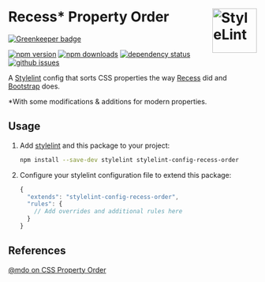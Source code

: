 # Recess* Property Order [<img src="https://s3.amazonaws.com/media-p.slid.es/uploads/467124/images/2872758/stylelint-icon-black.svg" alt="StyleLint" width="90" height="90" align="right">][stylelint]

[![Greenkeeper badge](https://badges.greenkeeper.io/stormwarning/stylelint-config-recess-order.svg)](https://greenkeeper.io/)

[![npm version][npm-img]][npm-url]
[![npm downloads][npm-dls]][npm-url]
[![dependency status][david-img]][david-url]
[![github issues][issues-img]][issues-url]

A [Stylelint] config that sorts CSS properties the way [Recess] did and [Bootstrap] does.

*With some modifications & additions for modern properties.


## Usage
1. Add [stylelint] and this package to your project:  
    ```sh
    npm install --save-dev stylelint stylelint-config-recess-order
    ```
2. Configure your stylelint configuration file to extend this package:  
    ```js
    {
      "extends": "stylelint-config-recess-order",
      "rules": {
        // Add overrides and additional rules here
      }
    }
    ```


## References
[@mdo on CSS Property Order][mdo-order]


[npm-url]: https://www.npmjs.com/package/stylelint-config-recess-order
[npm-img]: https://img.shields.io/npm/v/stylelint-config-recess-order.svg?style=flat-square
[npm-dls]: https://img.shields.io/npm/dt/stylelint-config-recess-order.svg?style=flat-square
[david-url]: https://david-dm.org/stormwarning/stylelint-config-recess-order
[david-img]: https://img.shields.io/david/stormwarning/stylelint-config-recess-order.svg?style=flat-square
[issues-url]: https://github.com/stormwarning/stylelint-config-recess-order/issues
[issues-img]: https://img.shields.io/github/issues/stormwarning/stylelint-config-recess-order.svg?style=flat-square

[stylelint]: https://github.com/stylelint/stylelint
[Recess]: https://github.com/twitter/recess/blob/master/lib/lint/strict-property-order.js
[Bootstrap]: https://github.com/twbs/bootstrap/blob/v4-dev/scss/.scss-lint.yml#L128

[mdo-order]: http://markdotto.com/2011/11/29/css-property-order/
